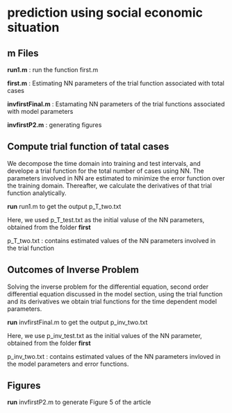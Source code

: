 # prediction using social economic situation


## m Files

**run1.m**  : run the function first.m 

**first.m**  : Estimating NN parameters of the trial function associated with total cases

**invfirstFinal.m**  : Estamating NN parameters of the trial functions associated with model parameters

**invfirstP2.m** : generating figures



## Compute trial function of tatal cases

We decompose the time domain into training and test intervals, and develope a trial function for the total number
of cases using NN. The parameters involved in NN are estimated to minimize the error function over the training domain.
Thereafter, we calculate the derivatives of that trial function analytically.

**run** run1.m to get the output p_T_two.txt 

Here, we used p_T_test.txt as the initial valuse of the NN parameters, obtained from the folder **first** 

p_T_two.txt : contains estimated values of the NN parameters involved in the trial function 



##  Outcomes of Inverse Problem

Solving the inverse problem for the differential equation, second order differential equation discussed in the model section, using the trial function 
and its derivatives we obtain trial functions for the time dependent model parameters.

**run**  invfirstFinal.m to get the output  p_inv_two.txt 

Here, we use p_inv_test.txt as the initial values of the NN parameter, obtained from the folder **first** 

p_inv_two.txt : contains estimated values of the NN parameters invloved in the model parameters and error functions.



## Figures

**run** invfirstP2.m to generate Figure 5 of the article

